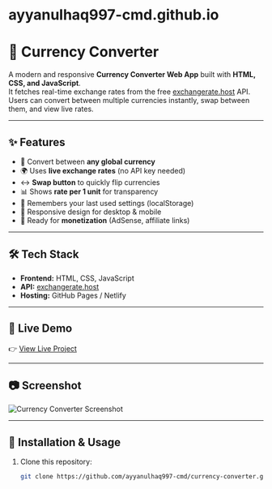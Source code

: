 # ayyanulhaq997-cmd.github.io
# 💱 Currency Converter

A modern and responsive **Currency Converter Web App** built with **HTML, CSS, and JavaScript**.  
It fetches real-time exchange rates from the free [exchangerate.host](https://exchangerate.host) API.  
Users can convert between multiple currencies instantly, swap between them, and view live rates.

---

## ✨ Features
- 🔄 Convert between **any global currency**
- 🌍 Uses **live exchange rates** (no API key needed)
- ↔️ **Swap button** to quickly flip currencies
- 📊 Shows **rate per 1 unit** for transparency
- 💾 Remembers your last used settings (localStorage)
- 📱 Responsive design for desktop & mobile
- 🎯 Ready for **monetization** (AdSense, affiliate links)

---

## 🛠 Tech Stack
- **Frontend:** HTML, CSS, JavaScript  
- **API:** [exchangerate.host](https://exchangerate.host)  
- **Hosting:** GitHub Pages / Netlify  

---

## 🚀 Live Demo
👉 [View Live Project](https://ayyanulhaq997-cmd.github.io/currency-converter/)  

---

## 📷 Screenshot
![Currency Converter Screenshot](https://via.placeholder.com/800x400.png?text=Currency+Converter+Screenshot)

---

## 🔧 Installation & Usage
1. Clone this repository:
   ```bash
   git clone https://github.com/ayyanulhaq997-cmd/currency-converter.git

